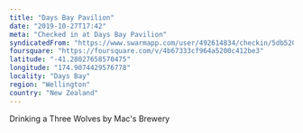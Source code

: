 ```yaml
---
title: "Days Bay Pavilion"
date: "2019-10-27T17:42"
meta: "Checked in at Days Bay Pavilion"
syndicatedFrom: "https://www.swarmapp.com/user/492614834/checkin/5db52040b95670000883f063"
foursquare: "https://foursquare.com/v/4b67333cf964a5200c412be3"
latitude: "-41.28027658570475"
longitude: "174.9074429576778"
locality: "Days Bay"
region: "Wellington"
country: "New Zealand"
---
```

Drinking a Three Wolves by Mac's Brewery
